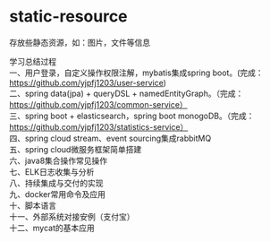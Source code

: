 # static-resource
存放些静态资源，如：图片，文件等信息

学习总结过程<br>
一、用户登录，自定义操作权限注解，mybatis集成spring boot。(完成：https://github.com/yjpfj1203/user-service)<br>
二、spring data(jpa) + queryDSL + namedEntityGraph。（完成：https://github.com/yjpfj1203/common-service）<br>
三、spring boot + elasticsearch，spring boot monogoDB。（完成：https://github.com/yjpfj1203/statistics-service）<br>
四、spring cloud stream、event sourcing集成rabbitMQ<br>
五、spring cloud微服务框架简单搭建<br>
六、java8集合操作常见操作<br>
七、ELK日志收集与分析<br>
八、持续集成与交付的实现<br>
九、docker常用命令及应用<br>
十、脚本语言<br>
十一、外部系统对接安例（支付宝）<br>
十二、mycat的基本应用<br>